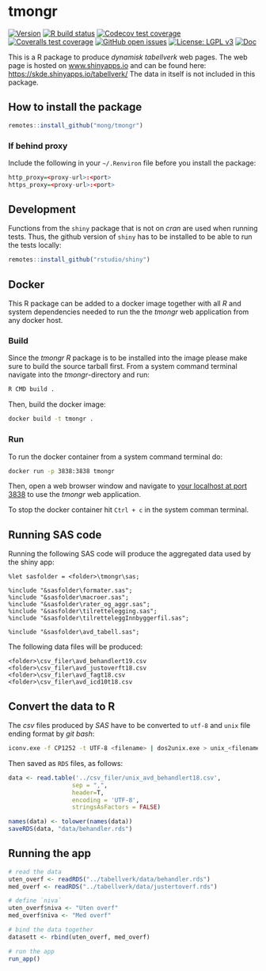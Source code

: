 # tmongr

<!-- badges: start -->
[![Version](https://img.shields.io/github/v/release/mong/tmongr?sort=semver)](https://github.com/mong/tmongr/releases)
[![R build status](https://github.com/mong/tmongr/workflows/R-CMD-check/badge.svg)](https://github.com/mong/tmongr/actions)
[![Codecov test coverage](https://codecov.io/gh/mong/tmongr/branch/master/graph/badge.svg)](https://codecov.io/gh/mong/tmongr?branch=master)
[![Coveralls test coverage](https://coveralls.io/repos/github/mong/tmongr/badge.svg?branch=master)](https://coveralls.io/github/mong/tmongr?branch=master)
[![GitHub open issues](https://img.shields.io/github/issues/mong/tmongr.svg)](https://github.com/mong/tmongr/issues)
[![License: LGPL v3](https://img.shields.io/badge/License-LGPL%20v3-blue.svg)](https://www.gnu.org/licenses/lgpl-3.0)
[![Doc](https://img.shields.io/badge/Doc--grey.svg)](https://mong.github.io/tmongr/)
<!-- badges: end -->

This is a R package to produce *dynamisk tabellverk* web pages. 
The web page is hosted on www.shinyapps.io and can be found here: https://skde.shinyapps.io/tabellverk/ 
The data in itself is not included in this package.

## How to install the package

```R
remotes::install_github("mong/tmongr")
```

### If behind proxy

Include the following in your `~/.Renviron` file before you install the package:

```R
http_proxy=<proxy-url>:<port>
https_proxy=<proxy-url>:<port>
```

## Development

Functions from the `shiny` package that is not on *cran* are used when running tests. Thus, the github version of `shiny` has to be installed to be able to run the tests locally:

```R
remotes::install_github("rstudio/shiny")
```

## Docker

This R package can be added to a docker image together with all _R_ and system dependencies needed to run the the _tmongr_ web application from any docker host.

### Build

Since the _tmongr_ _R_ package is to be installed into the image please make sure to build the source tarball first. From a system command terminal navigate into the _tmongr_-directory and run:
```sh
R CMD build .
```

Then, build the docker image:
```sh
docker build -t tmongr .
```

### Run

To run the docker container from a system command terminal do:
```sh
docker run -p 3838:3838 tmongr
```

Then, open a web browser window and navigate to [your localhost at port 3838](http://127.0.0.1:3838) to use the _tmongr_ web application.

To stop the docker container hit ```Ctrl + c``` in the system comman terminal.

## Running SAS code

Running the following SAS code will produce the aggregated data used by the shiny app:

```sas
%let sasfolder = <folder>\tmongr\sas;

%include "&sasfolder\formater.sas";
%include "&sasfolder\macroer.sas";
%include "&sasfolder\rater_og_aggr.sas";
%include "&sasfolder\tilrettelegging.sas";
%include "&sasfolder\tilretteleggInnbyggerfil.sas";

%include "&sasfolder\avd_tabell.sas";
```

The following data files will be produced:

```
<folder>\csv_filer\avd_behandlert19.csv
<folder>\csv_filer\avd_justoverft18.csv
<folder>\csv_filer\avd_fagt18.csv
<folder>\csv_filer\avd_icd10t18.csv
```

## Convert the data to R

The *csv* files produced by *SAS* have to be converted to `utf-8` and `unix` file ending format by *git bash*:

```bash
iconv.exe -f CP1252 -t UTF-8 <filename> | dos2unix.exe > unix_<filename>
```

Then saved as `RDS` files, as follows:

```r
data <- read.table('../csv_filer/unix_avd_behandlert18.csv', 
                  sep = ",", 
                  header=T, 
                  encoding = 'UTF-8', 
                  stringsAsFactors = FALSE)

names(data) <- tolower(names(data))
saveRDS(data, "data/behandler.rds")
```

## Running the app

```r
# read the data
uten_overf <- readRDS("../tabellverk/data/behandler.rds")
med_overf <- readRDS("../tabellverk/data/justertoverf.rds")

# define `niva`
uten_overf$niva <- "Uten overf"
med_overf$niva <- "Med overf"

# bind the data together
datasett <- rbind(uten_overf, med_overf)

# run the app
run_app()
```

